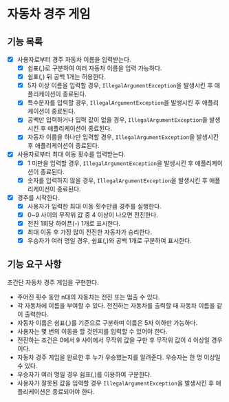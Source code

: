 # 자동차 경주 게임

## 기능 목록

- [X] 사용자로부터 경주 자동차 이름을 입력받는다.
    - [X] 쉽표(,)로 구분하여 여러 자동차 이름을 입력 가능하다.
    - [X] 쉼표(,) 뒤 공백 1개는 허용한다.
    - [X] 5자 이상 이름을 입력할 경우, `IllegalArgumentException`을 발생시킨 후 애플리케이션이 종료된다.
    - [X] 특수문자를 입력할 경우, `IllegalArgumentException`을 발생시킨 후 애플리케이션이 종료된다.
    - [X] 공백만 입력하거나 입력 값이 없을 경우, `IllegalArgumentException`을 발생시킨 후 애플리케이션이 종료된다.
    - [X] 자동차 이름을 하나만 입력할 경우, `IllegalArgumentException`을 발생시킨 후 애플리케이션이 종료된다.
- [X] 사용자로부터 최대 이동 횟수를 입력받는다.
    - [X] 1 미만을 입력할 경우, `IllegalArgumentException`을 발생시킨 후 애플리케이션이 종료된다.
    - [X] 숫자를 입력하지 않을 경우, `IllegalArgumentException`을 발생시킨 후 애플리케이션이 종료된다.
- [X] 경주를 시작한다.
    - [X] 사용자가 입력한 최대 이동 횟수만큼 경주를 실행한다.
    - [X] 0~9 사이의 무작위 값 중 4 이상이 나오면 전진한다.
    - [X] 전진 1회당 하이픈(-) 1개로 표시한다.
    - [X] 최대 이동 후 가장 많이 전진한 자동차가 승리한다.
    - [X] 우승자가 여러 명일 경우, 쉼표(,)와 공백 1개로 구분하여 표시한다.

## 기능 요구 사항

초간단 자동차 경주 게임을 구현한다.

- 주어진 횟수 동안 n대의 자동차는 전진 또는 멈출 수 있다.
- 각 자동차에 이름을 부여할 수 있다. 전진하는 자동차를 출력할 때 자동차 이름을 같이 출력한다.
- 자동차 이름은 쉼표(,)를 기준으로 구분하며 이름은 5자 이하만 가능하다.
- 사용자는 몇 번의 이동을 할 것인지를 입력할 수 있어야 한다.
- 전진하는 조건은 0에서 9 사이에서 무작위 값을 구한 후 무작위 값이 4 이상일 경우이다.
- 자동차 경주 게임을 완료한 후 누가 우승했는지를 알려준다. 우승자는 한 명 이상일 수 있다.
- 우승자가 여러 명일 경우 쉼표(,)를 이용하여 구분한다.
- 사용자가 잘못된 값을 입력할 경우 `IllegalArgumentException`을 발생시킨 후 애플리케이션은 종료되어야 한다.
